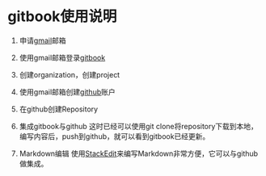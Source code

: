 # gitbook使用说明

 1. 申请[gmail](https://www.google.com/gmail)邮箱
 2. 使用gmail邮箱登录[gitbook](https://www.gitbook.com)
 3. 创建organization，创建project
 4. 使用gmail邮箱创建[github](https://github.com)账户
 5. 在github创建Repository
 6. 集成gitbook与github
 这时已经可以使用git clone将repository下载到本地，编写内容后，push到github，就可以看到gitbook已经更新。
 
 7. Markdown编辑
 使用[StackEdit](https://stackedit.io)来编写Markdown非常方便，它可以与github做集成。

<!--stackedit_data:
eyJoaXN0b3J5IjpbMzA2MTg4NjA5LDIxMjI4NjE0OTAsLTY4OD
E5NDY1LDEzNjc3NjUzNSwtMTY0MzU5MjEyXX0=
-->